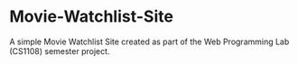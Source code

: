 # Movie-Watchlist-Site
A simple Movie Watchlist Site created as part of the Web Programming Lab (CS1108) semester project.
